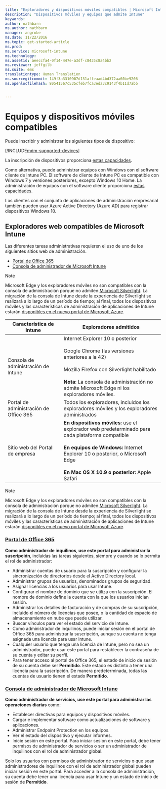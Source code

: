 ```yaml
---
title: "Exploradores y dispositivos móviles compatibles | Microsoft Intune"
description: "Dispositivos móviles y equipos que admite Intune"
keywords: 
author: nathbarn
ms.author: nathbarn
manager: angrobe
ms.date: 11/22/2016
ms.topic: get-started-article
ms.prod: 
ms.service: microsoft-intune
ms.technology: 
ms.assetid: aeeccfa4-0f14-447e-a3df-c8435c8a4bb2
ms.reviewer: jeffgilb
ms.suite: ems
translationtype: Human Translation
ms.sourcegitcommit: 149f3a3310907d131affeaad4bd372aa60be9206
ms.openlocfilehash: 80541567c535cfeb7fca3eda3c9143f4b11d7abb


---
```


# <a name="supported-mobile-devices-and-computers"></a>Equipos y dispositivos móviles compatibles

Puede inscribir y administrar los siguientes tipos de dispositivo:

[!INCLUDE[mdm-supported-devices](../includes/mdm-supported-devices.md)]

La inscripción de dispositivos proporciona [estas capacidades](/Intune/get-started/choose-how-to-manage-devices).

Como alternativa, puede administrar equipos con Windows con el software cliente de Intune PC. El software de cliente de Intune PC es compatible con Windows 7 y versiones posteriores, excepto Windows 10 Home. La administración de equipos con el software cliente proporciona [estas capacidades](https://docs.microsoft.com/intune/deploy-use/set-up-windows-device-management-with-microsoft-intune).

Los clientes con el conjunto de aplicaciones de administración empresarial también pueden usar Azure Active Directory (Azure AD) para registrar dispositivos Windows 10.

## <a name="microsoft-intune-supported-web-browsers"></a>Exploradores web compatibles de Microsoft Intune

Las diferentes tareas administrativas requieren el uso de uno de los siguientes sitios web de administración.

- [Portal de Office 365](http://go.microsoft.com/fwlink/p/?LinkId=698854)
- [Consola de administrador de Microsoft Intune](https://admin.manage.microsoft.com/)

> [!Note]
> Microsoft Edge y los exploradores móviles no son compatibles con la consola de administración porque no admiten [Microsoft Silverlight](https://msdn.microsoft.com/en-us/library/cc838158(v=vs.95).aspx). La migración de la consola de Intune desde la experiencia de Silverlight se realizará a lo largo de un período de tiempo; al final, todos los dispositivos móviles y las características de administración de aplicaciones de Intune estarán [disponibles en el nuevo portal de Microsoft Azure](https://blogs.technet.microsoft.com/enterprisemobility/2015/11/17/enhancing-managed-mobile-productivity/).

|Característica de Intune |Exploradores admitidos|
|---------|---------|
|Consola de administración de Intune     |  Internet Explorer 10 o posterior<br /><br />Google Chrome (las versiones anteriores a la 42)<br /><br />Mozilla Firefox con Silverlight habilitado<br /><br />**Nota:** La consola de administración no admite Microsoft Edge ni los exploradores móviles.                      
|Portal de administración de Office 365     |Todos los exploradores, incluidos los exploradores móviles y los exploradores administrados  |
|Sitio web del Portal de empresa     |**En dispositivos móviles:** use el explorador web predeterminado para cada plataforma compatible   <br /><br />**En equipos de Windows:** Internet Explorer 10 o posterior, o Microsoft Edge<br /><br />**En Mac OS X 10.9 o posterior:** Apple Safari    |

> [!Note]
> Microsoft Edge y los exploradores móviles no son compatibles con la consola de administración porque no admiten [Microsoft Silverlight](https://msdn.microsoft.com/en-us/library/cc838158(v=vs.95).aspx). La migración de la consola de Intune desde la experiencia de Silverlight se realizará a lo largo de un período de tiempo; al final, todos los dispositivos móviles y las características de administración de aplicaciones de Intune estarán [disponibles en el nuevo portal de Microsoft Azure](https://blogs.technet.microsoft.com/enterprisemobility/2015/11/17/enhancing-managed-mobile-productivity/).

### <a name="office-365-portalhttpgomicrosoftcomfwlinkplinkid698854"></a>[Portal de Office 365](http://go.microsoft.com/fwlink/p/?LinkId=698854)

**Como administrador de inquilinos, use este portal para administrar la suscripción**, incluidas las tareas siguientes, siempre y cuando se lo permita el rol de administrador:

- Administrar cuentas de usuario para la suscripción y configurar la sincronización de directorios desde el Active Directory local.
- Administrar grupos de usuarios, denominados grupos de seguridad.
- Asignar licencias a los usuarios para usar Intune.
- Configurar el nombre de dominio que se utiliza con la suscripción. El nombre de dominio define la cuenta con la que los usuarios inician sesión.
- Administrar los detalles de facturación y de compras de su suscripción, incluido el número de licencias que posee, o la cantidad de espacio de almacenamiento en nube que puede utilizar.
- Buscar vínculos para ver el estado del servicio de Intune.
- Como administrador de inquilinos, puede iniciar sesión en el portal de Office 365 para administrar la suscripción, aunque su cuenta no tenga asignada una licencia para usar Intune.
- Cualquier usuario que tenga una licencia de Intune, pero no sea un administrador, puede usar este portal para restablecer la contraseña de su cuenta y editar su perfil.
- Para tener acceso al portal de Office 365, el estado de inicio de sesión de su cuenta debe ser **Permitido**. Este estado es distinto a tener una licencia para la suscripción. De manera predeterminada, todas las cuentas de usuario tienen el estado **Permitido**.


### <a name="microsoft-intune-administrator-consolehttpsmanagemicrosoftcom"></a>[Consola de administrador de Microsoft Intune](https://manage.microsoft.com/)

**Como administrador de servicios, use este portal para administrar las operaciones diarias** como:

- Establecer directivas para equipos y dispositivos móviles.
- Cargar e implementar software como actualizaciones de software y aplicaciones.
- Administrar Endpoint Protection en los equipos.
- Ver el estado del dispositivo y ejecutar informes.
- Inicie sesión en este portal. Para iniciar sesión en este portal, debe tener permisos de administrador de servicios o ser un administrador de inquilinos con el rol de administrador global.


Solo los usuarios con permisos de administrador de servicios o que sean administradores de inquilinos con el rol de administrador global pueden iniciar sesión en este portal. Para acceder a la consola de administración, su cuenta debe tener una licencia para usar Intune y un estado de inicio de sesión de **Permitido**.



<!--HONumber=Nov16_HO4-->


